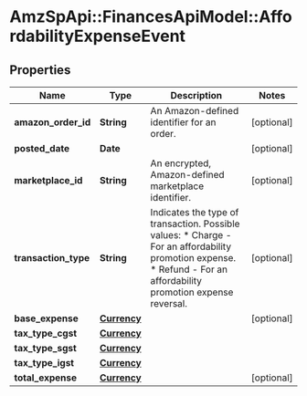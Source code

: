 # AmzSpApi::FinancesApiModel::AffordabilityExpenseEvent

## Properties
Name | Type | Description | Notes
------------ | ------------- | ------------- | -------------
**amazon_order_id** | **String** | An Amazon-defined identifier for an order. | [optional] 
**posted_date** | **Date** |  | [optional] 
**marketplace_id** | **String** | An encrypted, Amazon-defined marketplace identifier. | [optional] 
**transaction_type** | **String** | Indicates the type of transaction.   Possible values:  * Charge - For an affordability promotion expense.  * Refund - For an affordability promotion expense reversal. | [optional] 
**base_expense** | [**Currency**](Currency.md) |  | [optional] 
**tax_type_cgst** | [**Currency**](Currency.md) |  | 
**tax_type_sgst** | [**Currency**](Currency.md) |  | 
**tax_type_igst** | [**Currency**](Currency.md) |  | 
**total_expense** | [**Currency**](Currency.md) |  | [optional] 

